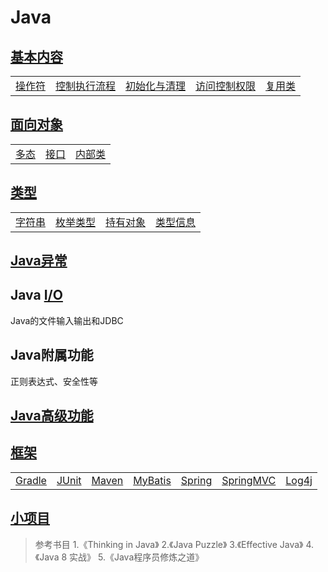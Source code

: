 # Java

## [基本内容](Introduction)

<table>
    <tr>
        <td><a href="Introduction/README.md">操作符</a></td>
        <td><a href="Introduction/README.md">控制执行流程</a></td>
        <td><a href="Introduction/README.md">初始化与清理</a></td>
        <td><a href="Introduction/README.md">访问控制权限</a></td>
        <td><a href="Introduction/README.md">复用类</a></td>
    </tr>
</table>

## [面向对象](OOP)

<table>
    <tr>
        <td><a href="OOP/README.md">多态</a></td>
        <td><a href="OOP/README.md">接口</a></td>
        <td><a href="OOP/README.md">内部类</a></td>
    </tr>
</table>

## [类型](Collections)

<table>
    <tr>
        <td><a href="Collections/README.md">字符串</a></td>
        <td><a href="Collections/README.md">枚举类型</a></td>
        <td><a href="Collections/README.md">持有对象</a></td>
        <td><a href="Collections/README.md">类型信息</a></td>
    </tr>
</table>

## [Java异常](Exception)

## Java [I/O](IO)

Java的文件输入输出和JDBC

## Java附属功能

正则表达式、安全性等

## [Java高级功能](Advanced)

## [框架](Framework)

<table>
    <tr>
        <td><a href="Framework/Gradle">Gradle</a></td>
        <td><a href="Framework/JUnit">JUnit</a></td>
        <td><a href="Framework/Maven">Maven</a></td>
        <td><a href="Framework/MyBatis">MyBatis</a></td>
        <td><a href="Framework/Spring">Spring</a></td>
        <td><a href="Framework/SpringMVC">SpringMVC</a></td>
        <td><a href="Framework/Log4j">Log4j</a></td>
    </tr>
</table>

## [小项目](Project)

> 参考书目
> 1.《Thinking in Java》
> 2.《Java Puzzle》
> 3.《Effective Java》
> 4.《Java 8 实战》
> 5.《Java程序员修炼之道》
